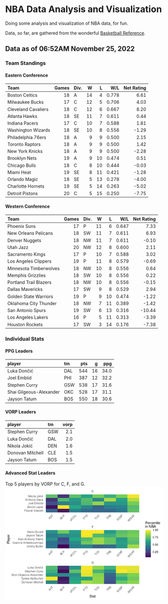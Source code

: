 # NBA Data Analysis and Visualization

Doing some analysis and visualization of NBA data, for fun.

Data, so far, are gathered from the wonderful [Basketball
Reference](https://www.basketball-reference.com/).

## Data as of 06:52AM November 25, 2022

### Team Standings

#### Eastern Conference

| Team                | Games | Div. |   W |   L |   W/L | Net Rating |
|:--------------------|------:|:-----|----:|----:|------:|-----------:|
| Boston Celtics      |    18 | A    |  14 |   4 | 0.778 |       6.61 |
| Milwaukee Bucks     |    17 | C    |  12 |   5 | 0.706 |       4.03 |
| Cleveland Cavaliers |    18 | C    |  12 |   6 | 0.667 |       8.20 |
| Atlanta Hawks       |    18 | SE   |  11 |   7 | 0.611 |       0.44 |
| Indiana Pacers      |    17 | C    |  10 |   7 | 0.588 |       1.81 |
| Washington Wizards  |    18 | SE   |  10 |   8 | 0.556 |      -1.29 |
| Philadelphia 76ers  |    18 | A    |   9 |   9 | 0.500 |       2.15 |
| Toronto Raptors     |    18 | A    |   9 |   9 | 0.500 |       1.42 |
| New York Knicks     |    18 | A    |   9 |   9 | 0.500 |      -2.28 |
| Brooklyn Nets       |    19 | A    |   9 |  10 | 0.474 |       0.51 |
| Chicago Bulls       |    18 | C    |   8 |  10 | 0.444 |      -0.03 |
| Miami Heat          |    19 | SE   |   8 |  11 | 0.421 |      -1.28 |
| Orlando Magic       |    18 | SE   |   5 |  13 | 0.278 |      -4.00 |
| Charlotte Hornets   |    19 | SE   |   5 |  14 | 0.263 |      -5.02 |
| Detroit Pistons     |    20 | C    |   5 |  15 | 0.250 |      -7.75 |

#### Western Conference

| Team                   | Games | Div. |   W |   L |   W/L | Net Rating |
|:-----------------------|------:|:-----|----:|----:|------:|-----------:|
| Phoenix Suns           |    17 | P    |  11 |   6 | 0.647 |       7.33 |
| New Orleans Pelicans   |    18 | SW   |  11 |   7 | 0.611 |       6.93 |
| Denver Nuggets         |    18 | NW   |  11 |   7 | 0.611 |      -0.10 |
| Utah Jazz              |    20 | NW   |  12 |   8 | 0.600 |       2.11 |
| Sacramento Kings       |    17 | P    |  10 |   7 | 0.588 |       3.02 |
| Los Angeles Clippers   |    19 | P    |  11 |   8 | 0.579 |      -0.69 |
| Minnesota Timberwolves |    18 | NW   |  10 |   8 | 0.556 |       0.64 |
| Memphis Grizzlies      |    18 | SW   |  10 |   8 | 0.556 |       0.22 |
| Portland Trail Blazers |    18 | NW   |  10 |   8 | 0.556 |      -0.15 |
| Dallas Mavericks       |    17 | SW   |   9 |   8 | 0.529 |       2.94 |
| Golden State Warriors  |    19 | P    |   9 |  10 | 0.474 |      -1.22 |
| Oklahoma City Thunder  |    18 | NW   |   7 |  11 | 0.389 |      -1.42 |
| San Antonio Spurs      |    19 | SW   |   6 |  13 | 0.316 |     -10.44 |
| Los Angeles Lakers     |    16 | P    |   5 |  11 | 0.313 |      -3.39 |
| Houston Rockets        |    17 | SW   |   3 |  14 | 0.176 |      -7.38 |

### Individual Stats

#### PPG Leaders

| player                  | tm  | pts |   g |  ppg |
|:------------------------|:----|----:|----:|-----:|
| Luka Dončić             | DAL | 544 |  16 | 34.0 |
| Joel Embiid             | PHI | 387 |  12 | 32.2 |
| Stephen Curry           | GSW | 538 |  17 | 31.6 |
| Shai Gilgeous-Alexander | OKC | 528 |  17 | 31.1 |
| Jayson Tatum            | BOS | 550 |  18 | 30.6 |

#### VORP Leaders

| player           | tm  | vorp |
|:-----------------|:----|-----:|
| Stephen Curry    | GSW |  2.1 |
| Luka Dončić      | DAL |  2.0 |
| Nikola Jokić     | DEN |  1.6 |
| Donovan Mitchell | CLE |  1.5 |
| Jayson Tatum     | BOS |  1.5 |

#### Advanced Stat Leaders

Top 5 players by VORP for C, F, and G.
![](README_files/figure-gfm/README-unnamed-chunk-7-1.png)<!-- -->
